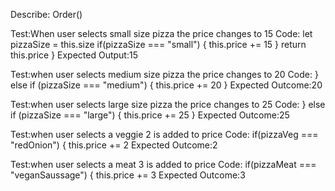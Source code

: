 Describe: Order()

Test:When user selects small size pizza the price changes to 15
Code:
 let pizzaSize = this.size
  if(pizzaSize === "small") {
    this.price += 15
  }
  return this.price
}
Expected Output:15

Test:when user selects medium size pizza the price changes to 20
Code:
 } else if (pizzaSize === "medium") {
    this.price += 20
  }
Expected Outcome:20

Test:when user selects large size pizza the price changes to 25
Code:
 } else if (pizzaSize === "large") {
    this.price += 25
  }
Expected Outcome:25

Test:when user selects a veggie 2 is added to price
Code:
   if(pizzaVeg === "redOnion") {
    this.price += 2
Expected Outcome:2

Test:when user selects a meat 3 is added to price
Code:
   if(pizzaMeat === "veganSaussage") {
    this.price += 3
Expected Outcome:3

